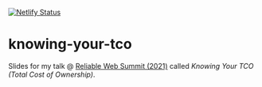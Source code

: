 [![Netlify Status](https://api.netlify.com/api/v1/badges/a16a75fe-bf67-4edb-a160-63cacd943752/deploy-status)](https://app.netlify.com/sites/practical-goldberg-a5ae74/deploys)

# knowing-your-tco

Slides for my talk @ [Reliable Web Summit (2021)](https://reliablewebsummit.com/) called _Knowing Your TCO (Total Cost of Ownership)_.